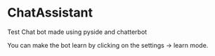 # ChatAssistant
Test Chat bot made using pyside and chatterbot

You can make the bot learn by clicking on the settings ->  learn mode.
